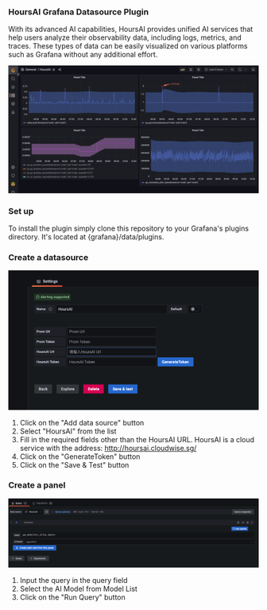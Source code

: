 ### HoursAI Grafana Datasource Plugin

With its advanced AI capabilities, HoursAI provides unified AI services that help users analyze their 
observability data, including logs, metrics, and traces. These types of data can be easily visualized on 
various platforms such as Grafana without any additional effort.

![panel view](src/img/dashboard.jpg)


### Set up

To install the plugin simply clone this repository to your Grafana's plugins directory. 
It's located at {grafana}/data/plugins.

### Create a datasource

![datasource create](src/img/datasource_create.png)

1. Click on the "Add data source" button
2. Select "HoursAI" from the list
3. Fill in the required fields other than the HoursAI URL. HoursAI is a cloud service with the address:
http://hoursai.cloudwise.sg/
4. Click on the "GenerateToken" button
5. Click on the "Save & Test" button


### Create a panel

![datasource create](src/img/panel_edit.png)

1. Input the query in the query field
2. Select the AI Model from Model List
3. Click on the "Run Query" button
